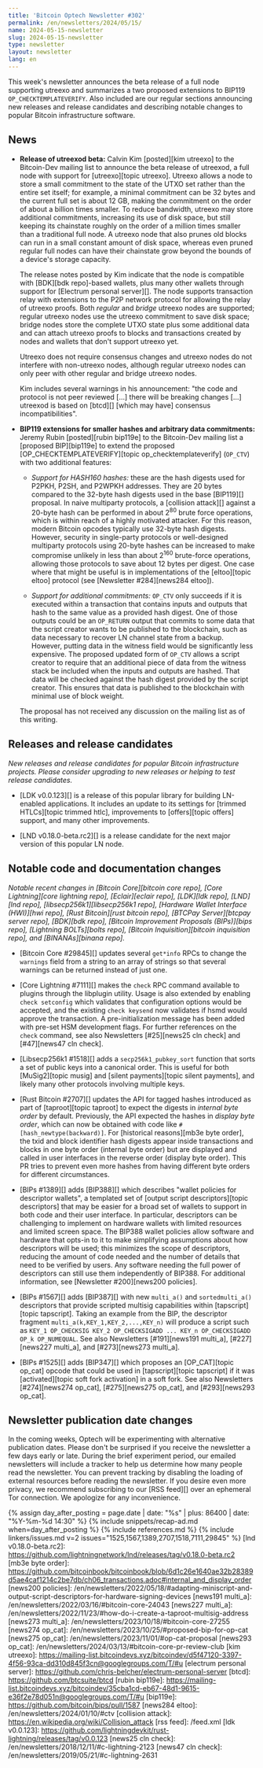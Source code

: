 ```yaml
---
title: 'Bitcoin Optech Newsletter #302'
permalink: /en/newsletters/2024/05/15/
name: 2024-05-15-newsletter
slug: 2024-05-15-newsletter
type: newsletter
layout: newsletter
lang: en
---
```

This week's newsletter announces the beta release of a full node
supporting utreexo and summarizes a two proposed extensions to BIP119
`OP_CHECKTEMPLATEVERIFY`.  Also included are our regular sections
announcing new releases and release candidates and describing notable
changes to popular Bitcoin infrastructure software.

## News

- **Release of utreexod beta:** Calvin Kim [posted][kim utreexo] to the
  Bitcoin-Dev mailing list to announce the beta release of utreexod, a
  full node with support for [utreexo][topic utreexo].  Utreexo allows a
  node to store a small commitment to the state of the UTXO set rather
  than the entire set itself; for example, a minimal commitment can be
  32 bytes and the current full set is about 12 GB, making the
  commitment on the order of about a billion times smaller.  To reduce
  bandwidth, utreexo may store additional commitments, increasing its
  use of disk space, but still keeping its chainstate roughly on the
  order of a million times smaller than a traditional full node.
  A utreexo node that also prunes old blocks can run in a small constant
  amount of disk space, whereas even pruned regular full nodes can have
  their chainstate grow beyond the bounds of a device's storage capacity.

  The release notes posted by Kim indicate that the node is compatible
  with [BDK][bdk repo]-based wallets, plus many other wallets through
  support for [Electrum personal server][].  The node supports
  transaction relay with extensions to the P2P network protocol for
  allowing the relay of utreexo proofs.  Both _regular_ and _bridge_ utreexo
  nodes are supported; regular utreexo nodes use the utreexo commitment
  to save disk space; bridge nodes store the complete UTXO state plus
  some additional data and can attach utreexo proofs to blocks and
  transactions created by nodes and wallets that don't support utreexo
  yet.

  Utreexo does not require consensus changes and utreexo nodes do
  not interfere with non-utreexo nodes, although regular utreexo nodes
  can only peer with other regular and bridge utreexo nodes.

  Kim includes several warnings in his announcement: "the code and
  protocol is not peer reviewed [...] there will be breaking changes
  [...] utreexod is based on [btcd][] [which may have] consensus
  incompatibilities".

- **BIP119 extensions for smaller hashes and arbitrary data commitments:**
  Jeremy Rubin [posted][rubin bip119e] to the Bitcoin-Dev mailing list a
  [proposed BIP][bip119e] to extend the proposed
  [OP_CHECKTEMPLATEVERIFY][topic op_checktemplateverify] (`OP_CTV`) with
  two additional features:

  - *Support for HASH160 hashes:* these are the hash digests used for
    P2PKH, P2SH, and P2WPKH addresses.  They are 20 bytes compared to
    the 32-byte hash digests used in the base [BIP119][] proposal.  In
    naive multiparty protocols, a [collision attack][] against a 20-byte
    hash can be performed in about 2<sup>80</sup> brute force
    operations, which is within reach of a highly motivated attacker.
    For this reason, modern Bitcoin opcodes typically use 32-byte
    hash digests.  However, security in single-party protocols or
    well-designed multiparty protocols using 20-byte hashes can be
    increased to make compromise unlikely in less than about
    2<sup>160</sup> brute-force operations, allowing those protocols to
    save about 12 bytes per digest.  One case where that might be useful
    is in implementations of the [eltoo][topic eltoo] protocol (see
    [Newsletter #284][news284 eltoo]).

  - *Support for additional commitments:* `OP_CTV` only succeeds if it
    is executed within a transaction that contains inputs and outputs
    that hash to the same value as a provided hash digest.  One of those
    outputs could be an `OP_RETURN` output that commits to some data
    that the script creator wants to be published to the blockchain, such as
    data necessary to recover LN channel state from a backup.  However,
    putting data in the witness field would be significantly less expensive.
    The proposed updated form of `OP_CTV` allows a script creator to require that an additional piece
    of data from the witness stack be included when the inputs and
    outputs are hashed.  That data will be checked against the hash digest provided by
    the script creator.  This ensures that data is published to the
    blockchain with minimal use of block weight.

  The proposal has not received any discussion on the mailing list as of
  this writing.

## Releases and release candidates

*New releases and release candidates for popular Bitcoin infrastructure
projects.  Please consider upgrading to new releases or helping to test
release candidates.*

- [LDK v0.0.123][] is a release of this popular library for building
  LN-enabled applications.  It includes an update to its settings for
  [trimmed HTLCs][topic trimmed htlc], improvements to [offers][topic
  offers] support, and many other improvements.

- [LND v0.18.0-beta.rc2][] is a release candidate for the next major
  version of this popular LN node.

## Notable code and documentation changes

_Notable recent changes in [Bitcoin Core][bitcoin core repo], [Core
Lightning][core lightning repo], [Eclair][eclair repo], [LDK][ldk repo],
[LND][lnd repo], [libsecp256k1][libsecp256k1 repo], [Hardware Wallet
Interface (HWI)][hwi repo], [Rust Bitcoin][rust bitcoin repo], [BTCPay
Server][btcpay server repo], [BDK][bdk repo], [Bitcoin Improvement
Proposals (BIPs)][bips repo], [Lightning BOLTs][bolts repo],
[Bitcoin Inquisition][bitcoin inquisition repo], and [BINANAs][binana
repo]._

- [Bitcoin Core #29845][] updates several `get*info` RPCs to change the
  `warnings` field from a string to an array of strings so that several
  warnings can be returned instead of just one.

- [Core Lightning #7111][] makes the `check` RPC command available to
  plugins through the libplugin utility. Usage is also extended by
  enabling `check setconfig` which validates that configuration options
  would be accepted, and the existing `check keysend` now validates if
  hsmd would approve the transaction. A pre-initialization message has
  been added with pre-set HSM development flags. For further references
  on the `check` command, see also Newsletters [#25][news25 cln check]
  and [#47][news47 cln check].

- [Libsecp256k1 #1518][] adds a `secp256k1_pubkey_sort` function that
  sorts a set of public keys into a canonical order.  This is useful for
  both [MuSig2][topic musig] and [silent payments][topic silent
  payments], and likely many other protocols involving multiple keys.

- [Rust Bitcoin #2707][] updates the API for tagged hashes
  introduced as part of [taproot][topic taproot] to expect the digests in
  _internal byte order_ by default.  Previously, the API expected the
  hashes in _display byte order_, which can now be obtained with code
  like `#[hash_newtype(backward)]`.  For [historical reasons][mb3e byte
  order], the txid and block identifier hash digests appear inside
  transactions and blocks in one byte order (internal byte order) but
  are displayed and called in user interfaces in the reverse order
  (display byte order).  This PR tries to prevent even more hashes from
  having different byte orders for different circumstances.

- [BIPs #1389][] adds [BIP388][] which describes "wallet policies for
  descriptor wallets", a templated set of [output script
  descriptors][topic descriptors] that may be easier for a broad set of
  wallets to support in both code and their user interface.  In
  particular, descriptors can be challenging to implement on hardware
  wallets with limited resources and limited screen space.  The BIP388
  wallet policies allow software and hardware that opts-in to it to
  make simplifying assumptions about how descriptors will be used; this
  minimizes the scope of descriptors, reducing the amount of code needed
  and the number of details that need to be verified by users.  Any
  software needing the full power of descriptors can still use them
  independently of BIP388.  For additional information, see [Newsletter
  #200][news200 policies].

- [BIPs #1567][] adds [BIP387][] with new `multi_a()` and
  `sortedmulti_a()` descriptors that provide scripted multisig
  capabilities within [tapscript][topic tapscript].  Taking an example
  from the BIP, the descriptor fragment
  `multi_a(k,KEY_1,KEY_2,...,KEY_n)` will produce a script such as
  `KEY_1 OP_CHECKSIG KEY_2 OP_CHECKSIGADD ... KEY_n OP_CHECKSIGADD OP_k
  OP_NUMEQUAL`.  See also Newsletters [#191][news191 multi_a],
  [#227][news227 multi_a], and [#273][news273 multi_a].

- [BIPs #1525][] adds [BIP347][] which proposes an [OP_CAT][topic
  op_cat] opcode that could be used in [tapscript][topic tapscript] if
  it was [activated][topic soft fork activation] in a soft fork.  See
  also Newsletters [#274][news274 op_cat], [#275][news275 op_cat],
  and [#293][news293 op_cat].

## Newsletter publication date changes

In the coming weeks, Optech will be experimenting with alternative
publication dates.  Please don't be surprised if you receive the
newsletter a few days early or late.  During the brief experiment
period, our emailed newsletters will include a tracker to help us
determine how many people read the newsletter.  You can prevent tracking
by disabling the loading of external resources before reading the
newsletter.  If you desire even more privacy, we recommend subscribing
to our [RSS feed][] over an ephemeral Tor connection.  We apologize for
any inconvenience.

{% assign day_after_posting = page.date | date: "%s" | plus: 86400 | date: "%Y-%m-%d 14:30" %}
{% include snippets/recap-ad.md when=day_after_posting %}
{% include references.md %}
{% include linkers/issues.md v=2 issues="1525,1567,1389,2707,1518,7111,29845" %}
[lnd v0.18.0-beta.rc2]: https://github.com/lightningnetwork/lnd/releases/tag/v0.18.0-beta.rc2
[mb3e byte order]: https://github.com/bitcoinbook/bitcoinbook/blob/6d1c26e1640ae32b28389d5ae4caf1214c2be7db/ch06_transactions.adoc#internal_and_display_order
[news200 policies]: /en/newsletters/2022/05/18/#adapting-miniscript-and-output-script-descriptors-for-hardware-signing-devices
[news191 multi_a]: /en/newsletters/2022/03/16/#bitcoin-core-24043
[news227 multi_a]: /en/newsletters/2022/11/23/#how-do-i-create-a-taproot-multisig-address
[news273 multi_a]: /en/newsletters/2023/10/18/#bitcoin-core-27255
[news274 op_cat]: /en/newsletters/2023/10/25/#proposed-bip-for-op-cat
[news275 op_cat]: /en/newsletters/2023/11/01/#op-cat-proposal
[news293 op_cat]: /en/newsletters/2024/03/13/#bitcoin-core-pr-review-club
[kim utreexo]: https://mailing-list.bitcoindevs.xyz/bitcoindev/d5f47120-3397-4f56-93ca-dd310d845f3cn@googlegroups.com/T/#u
[electrum personal server]: https://github.com/chris-belcher/electrum-personal-server
[btcd]: https://github.com/btcsuite/btcd
[rubin bip119e]: https://mailing-list.bitcoindevs.xyz/bitcoindev/35cba1cd-eb67-48d1-9615-e36f2e78d051n@googlegroups.com/T/#u
[bip119e]: https://github.com/bitcoin/bips/pull/1587
[news284 eltoo]: /en/newsletters/2024/01/10/#ctv
[collision attack]: https://en.wikipedia.org/wiki/Collision_attack
[rss feed]: /feed.xml
[ldk v0.0.123]: https://github.com/lightningdevkit/rust-lightning/releases/tag/v0.0.123
[news25 cln check]: /en/newsletters/2018/12/11/#c-lightning-2123
[news47 cln check]: /en/newsletters/2019/05/21/#c-lightning-2631
